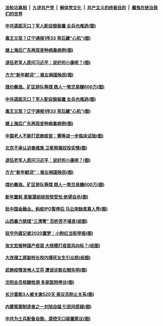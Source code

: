 ####  [法轮功真相](../../../../basic/blob/master/README.md?t=01041431) &nbsp;|&nbsp; [九评共产党](../../../../9ping.md/blob/master/README.md?t=01041431) &nbsp;|&nbsp; [解体党文化](../../../../jtdwh.md/blob/master/README.md?t=01041431)  &nbsp;|&nbsp; [共产主义的终极目的](../../../../gczydzjmd.md/blob/master/README.md?t=01041431) &nbsp;|&nbsp; [魔鬼在统治我们的世界](../../../../mgztzwmdsj.md/blob/master/README.md?t=01041431) 

#### [中共遥距灭口？军人配自毁装置 女兵也难逃(图)](../pages/p1/957958.md?t=01041431) 

#### [毒王又现？辽宁通报1传33 背后藏“心机”(图)](../pages/p1/957943.md?t=01041431) 

#### [继上海后广东再现变种病毒病例(图)](../pages/p1/957955.md?t=01041431) 

#### [退伍老军人质问习近平：说好的小康呢？(图)](../pages/p1/957897.md?t=01041431) 

#### [方方“新年献词”：极左祸国殃民(图)](../pages/p1/957864.md?t=01041431) 

#### [煤价飙涨、矿区排队等煤 商人一笔交易赚600万(图)](../pages/p1/957895.md?t=01041431) 

#### [中共遥距灭口？军人配自毁装置 女兵也难逃(图)](../pages/p1/957958.md?t=01041431) 

#### [毒王又现？辽宁通报1传33 背后藏“心机”(图)](../pages/p1/957943.md?t=01041431) 

#### [继上海后广东再现变种病毒病例(图)](../pages/p1/957955.md?t=01041431) 

#### [中国老人不能打武肺疫苗：需等进一步临床试验(图)](../pages/p1/957932.md?t=01041431) 

#### [北京不承认迫害维族 卫星照揭奴役实情(图)](../pages/p1/957924.md?t=01041431) 

#### [退伍老军人质问习近平：说好的小康呢？(图)](../pages/p1/957897.md?t=01041431) 

#### [方方“新年献词”：极左祸国殃民(图)](../pages/p1/957864.md?t=01041431) 

#### [煤价飙涨、矿区排队等煤 商人一笔交易赚600万(图)](../pages/p1/957895.md?t=01041431) 

#### [新年噩耗 高智晟姐姐担惊受怕 绝望自杀(图)](../pages/p1/957873.md?t=01041431) 


#### [批中国金融业、蚂蚁IPO暂停后 马云突缺席真人秀(图)](../pages/p1/957867.md?t=01041431) 

#### [山西暴力禁煤“三清零” 百姓苦不堪言(组图)](../pages/p1/957821.md?t=01041431) 

#### [驻华外媒记者2020噩梦：小粉红当街举报(图)](../pages/p1/957837.md?t=01041431) 

#### [张文宏接种国产疫苗 大规模打疫苗风向标？(组图)](../pages/p1/957832.md?t=01041431) 

#### [大连理工原副校长校内撞死女生引众怒(组图)](../pages/p1/957827.md?t=01041431) 

#### [武肺疫情发哨人艾芬 遭误诊致右眼失明(图)](../pages/p1/957803.md?t=01041431) 

#### [沈阳全员核酸检测 多家医院停诊(图)](../pages/p1/957786.md?t=01041431) 

#### [长沙富能3人被关逾520天 美议员盼止关系(图)](../pages/p1/957759.md?t=01041431) 

#### [内蒙冤案制造者之一刘旭自缢 引民间质疑(图)](../pages/p1/957752.md?t=01041431) 

#### [中共为士兵配备自毁、遥控灭口装置惹议(图)](../pages/p1/957737.md?t=01041431) 

